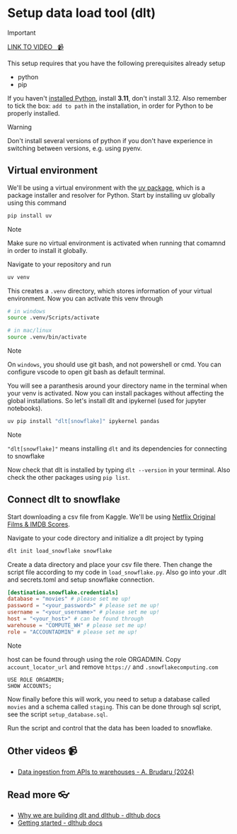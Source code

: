 # Setup data load tool (dlt)

<!-- [![video](https://github.com/kokchun/assets/blob/025ae8622a25d5522d11b21108f52f1df9388ea2/data_warehouse/snowflake_free_trial.png?raw=true)](https://github.com/kokchun/assets/blob/025ae8622a25d5522d11b21108f52f1df9388ea2/data_warehouse/snowflake_free_trial.png?raw=true) -->

> [!IMPORTANT]
> [LINK TO VIDEO &nbsp; :video_camera:](https://)


This setup requires that you have the following prerequisites already setup
- python
- pip 

If you haven't [installed Python](https://www.python.org/downloads/),  install **3.11**, don't install 3.12. Also remember to tick the box: `add to path` in the installation, in order for Python to be properly installed. 

> [!WARNING]
> Don't install several versions of python if you don't have experience in switching between versions, e.g. using pyenv. 

## Virtual environment

We'll be using a virtual environment with the [uv package](https://github.com/astral-sh/uv), which is a package installer and resolver for Python. Start by installing uv globally using this command

```bash
pip install uv
```

> [!NOTE]
> Make sure no virtual environment is activated when running that comamnd in order to install it globally. 


Navigate to your repository and run 

```bash
uv venv 
```
This creates a `.venv`  directory, which stores information of your virtual environment. Now you can activate this venv through 

```bash
# in windows
source .venv/Scripts/activate

# in mac/linux
source .venv/bin/activate
```

> [!NOTE]
> On `windows`, you should use git bash, and not powershell or cmd. You can configure vscode to open git bash as default terminal. 

You will see a paranthesis around your directory name in the terminal when your venv is activated. Now you can install packages without affecting the global installations. So let's install dlt and ipykernel (used for jupyter notebooks).  

```bash
uv pip install "dlt[snowflake]" ipykernel pandas 
```

> [!NOTE]
> `"dlt[snowflake]"` means installing `dlt` and its dependencies for connecting to snowflake 

Now check that dlt is installed by typing `dlt --version` in your terminal. Also check the other packages using `pip list`. 


## Connect dlt to snowflake

Start downloading a csv file from Kaggle. We'll be using [Netflix Original Films & IMDB Scores](https://www.kaggle.com/datasets/luiscorter/netflix-original-films-imdb-scores). 

Navigate to your code directory and initialize a dlt project by typing 

```bash
dlt init load_snowflake snowflake
```

Create a data directory and place your csv file there. Then change the script file according to my code in `load_snowflake.py`. Also go into your .dlt and secrets.toml and setup snowflake connection.

```toml
[destination.snowflake.credentials]
database = "movies" # please set me up!
password = "<your_password>" # please set me up!
username = "<your_username>" # please set me up!
host = "<your_host>" # can be found through 
warehouse = "COMPUTE_WH" # please set me up!
role = "ACCOUNTADMIN" # please set me up!
```

> [!NOTE]
> host can be found through using the role ORGADMIN. Copy `account_locator_url` and remove `https://` and `.snowflakecomputing.com`

```
USE ROLE ORGADMIN;
SHOW ACCOUNTS;
```

Now finally before this will work, you need to setup a database called `movies` and a schema called `staging`. This can be done through sql script, see the script `setup_database.sql`. 

Run the script and control that the data has been loaded to snowflake. 

## Other videos :video_camera:

- [Data ingestion from APIs to warehouses - A. Brudaru (2024)](https://www.youtube.com/watch?v=oLXhBM7nf2Q&list=PLoHF48qMMG_R3Migi4SBLkqhkLHDzmEsL)



## Read more :eyeglasses:

- [Why we are building dlt and dlthub - dlthub docs](https://dlthub.com/why-dlt)
- [Getting started - dlthub docs](https://dlthub.com/docs/getting-started)
